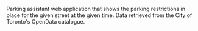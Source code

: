 Parking assistant web application that shows the parking restrictions in place for the given street at the given time. Data retrieved from the City of Toronto's OpenData catalogue.
